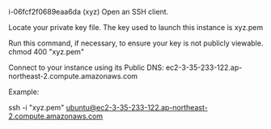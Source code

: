 i-06fcf2f0689eaa6da (xyz)
Open an SSH client.

Locate your private key file. The key used to launch this instance is xyz.pem

Run this command, if necessary, to ensure your key is not publicly viewable.
chmod 400 "xyz.pem"

Connect to your instance using its Public DNS:
ec2-3-35-233-122.ap-northeast-2.compute.amazonaws.com

Example:

ssh -i "xyz.pem" ubuntu@ec2-3-35-233-122.ap-northeast-2.compute.amazonaws.com
